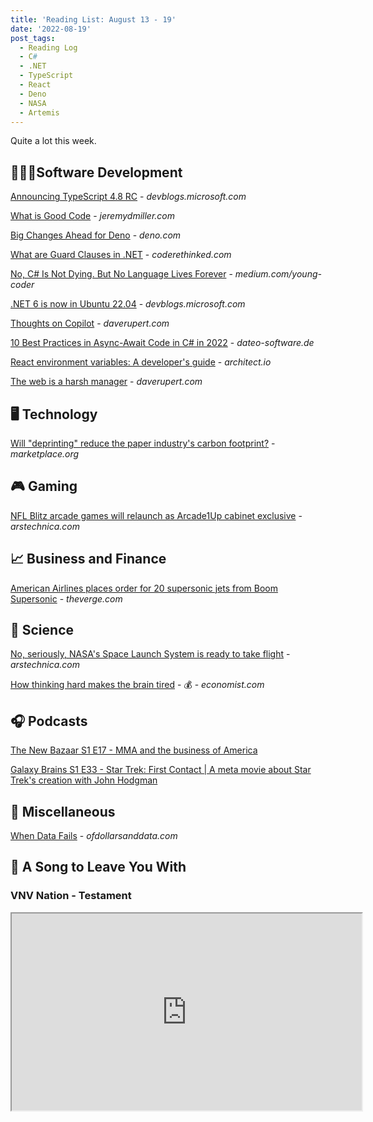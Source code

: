 ```yaml
---
title: 'Reading List: August 13 - 19'
date: '2022-08-19'
post_tags:
  - Reading Log
  - C#
  - .NET
  - TypeScript
  - React
  - Deno
  - NASA
  - Artemis
---
```


Quite a lot this week.
<!-- excerpt -->

<div class="reading-log"></div>

## 👨🏼‍💻Software Development

[Announcing TypeScript 4.8 RC](https://devblogs.microsoft.com/typescript/announcing-typescript-4-8-rc/) - *devblogs.microsoft.com*

[What is Good Code](https://jeremydmiller.com/2022/08/09/what-is-good-code/) - *jeremydmiller.com*

[Big Changes Ahead for Deno](https://deno.com/blog/changes) - *deno.com*

[What are Guard Clauses in .NET](https://coderethinked.com/what-are-guard-clauses-in-net/) - *coderethinked.com*

[No, C# Is Not Dying. But No Language Lives Forever](https://medium.com/young-coder/no-c-is-not-dying-but-no-language-lives-forever-3f841aeeaf55) - *medium.com/young-coder*

[.NET 6 is now in Ubuntu 22.04](https://devblogs.microsoft.com/dotnet/dotnet-6-is-now-in-ubuntu-2204/) - *devblogs.microsoft.com*

[Thoughts on Copilot](https://daverupert.com/2022/08/github-copilot/) - *daverupert.com*

[10 Best Practices in Async-Await Code in C# in 2022](https://dateo-software.de/blog/best-practices-async-await/) - *dateo-software.de*

[React environment variables: A developer's guide](https://www.architect.io/blog/2022-08-16/react-environment-variables-developers-guide/) - *architect.io*

[The web is a harsh manager](https://daverupert.com/2022/08/web-is-a-harsh-manager/) - *daverupert.com*

## 🖥 Technology

[Will "deprinting" reduce the paper industry's carbon footprint?](https://www.marketplace.org/2022/08/17/will-deprinting-reduce-the-paper-industrys-carbon-footprint/) - *marketplace.org*

## 🎮 Gaming

[NFL Blitz arcade games will relaunch as Arcade1Up cabinet exclusive](https://arstechnica.com/gaming/2022/08/nfl-blitz-arcade-games-will-relaunch-as-arcade1up-cabinet-exclusive/) - *arstechnica.com*

## 📈 Business and Finance

[American Airlines places order for 20 supersonic jets from Boom Supersonic](https://www.theverge.com/2022/8/16/23308514/american-airlines-boom-supersonic-jet-order) - *theverge.com*

## 🔬 Science

[No, seriously, NASA's Space Launch System is ready to take flight](https://arstechnica.com/science/2022/08/nasa-declares-that-its-space-launch-system-rocket-is-now-ready-to-fly/) - *arstechnica.com*

[How thinking hard makes the brain tired](https://www.economist.com/science-and-technology/2022/08/11/how-thinking-hard-makes-the-brain-tired) - 💰 - *economist.com*

## 🎧 Podcasts

[The New Bazaar S1 E17 - MMA and the business of America](https://shows.acast.com/the-new-bazaar/episodes/mma-and-the-business-of-america)

[Galaxy Brains S1 E33 - Star Trek: First Contact | A meta movie about Star Trek's creation with John Hodgman](https://podcasts.apple.com/us/podcast/star-trek-first-contact-a-meta-movie-about-star/id1562785021?i=1000543045178)

## 🎒 Miscellaneous

[When Data Fails](https://ofdollarsanddata.com/when-data-fails/) - *ofdollarsanddata.com*

## 🎵 A Song to Leave You With

### VNV Nation - Testament

<fit-vids>
    <iframe
        width="560"
        height="315"
        src="https://www.youtube.com/embed/9kf0BiM6Unc"
        title="VNV Nation - Testament"
        allow="accelerometer; autoplay; clipboard-write; encrypted-media; gyroscope; picture-in-picture"
        allowfullscreen></iframe>
</fit-vids>